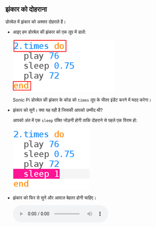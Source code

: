 ## झंकार को दोहराना

डोरबेल में झंकार को अक्सर दोहराते हैं।

+ आइए हम डोरबेल की झंकार को एक लूप में डालें:
    
    ![screenshot](images/tune-times.png)
    
    Sonic Pi डोरबेल की झंकार के कोड को `times` लूप के भीतर इंडेंट करने में मदद करेगा।

+ झंकार को सुनें। क्या यह वही है जिसकी आपको उम्मीद थी?
    
    आपको अंत में एक `sleep` पंक्ति जोड़नी होगी ताकि दोहराने से पहले एक विराम हो:
    
    ![screenshot](images/tune-sleep2.png)

+ झंकार को फिर से सुनें और आवाज़ बेहतर होनी चाहिए।
    
    <div id="audio-preview" class="pdf-hidden">
      <audio controls preload> 
      <source src="resources/doorbell-2.mp3" type="audio/mpeg"> 
      आपका ब्राउज़र <code>audio</code> तत्व का समर्थन नहीं करता है। 
      </audio>
    </div>